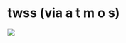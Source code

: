 <!--
id: 49511057
link: http://tumblr.atmos.org/post/49511057/twss-via-a-t-m-o-s
slug: twss-via-a-t-m-o-s
date: Tue Sep 09 2008 22:03:44 GMT-0700 (PDT)
publish: 2008-09-09
tags: 
title: twss (via a t m o s)
-->


twss (via a t m o s)
====================

![](http://25.media.tumblr.com/ZyX8Upfyndp16vr2MtKfXXZu_400.jpg)

